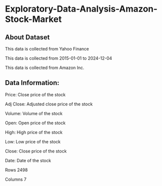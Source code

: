 # Exploratory-Data-Analysis-Amazon-Stock-Market

## About Dataset
This data is collected from Yahoo Finance

This data is collected from 2015-01-01 to 2024-12-04

This data is collected from Amazon Inc.

## Data Information:

Price: Close price of the stock

Adj Close: Adjusted close price of the stock

Volume: Volume of the stock

Open: Open price of the stock

High: High price of the stock

Low: Low price of the stock

Close: Close price of the stock

Date: Date of the stock

Rows 2498

Columns 7
